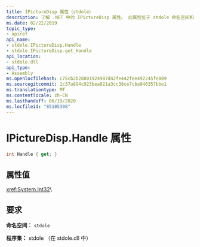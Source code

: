 ```yaml
---
title: IPictureDisp 属性（stdole）
description: 了解 .NET 中的 IPictureDisp 属性。 此属性位于 stdole 命名空间和 stdole 程序集（在 stdole.dll 库中）。
ms.date: 02/22/2019
topic_type:
- apiref
api_name:
- stdole.IPictureDisp.Handle
- stdole.IPictureDisp.get_Handle
api_location:
- stdole.dll
api_type:
- Assembly
ms.openlocfilehash: c75cb2b28801924987d42fe442fee492245fe809
ms.sourcegitcommit: 1c37a894c923bea021a3cc38ce7cba946357bbe1
ms.translationtype: MT
ms.contentlocale: zh-CN
ms.lasthandoff: 06/19/2020
ms.locfileid: "85105308"
---
```

# <a name="ipicturedisphandle-property"></a>IPictureDisp.Handle 属性

```csharp
int Handle { get; }
```

## <a name="property-value"></a>属性值

<xref:System.Int32>\

## <a name="requirements"></a>要求

**命名空间：** `stdole`

**程序集：** stdole （在 stdole.dll 中）
